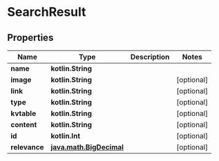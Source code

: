 
# SearchResult

## Properties
| Name | Type | Description | Notes |
| ------------ | ------------- | ------------- | ------------- |
| **name** | **kotlin.String** |  |  |
| **image** | **kotlin.String** |  |  [optional] |
| **link** | **kotlin.String** |  |  [optional] |
| **type** | **kotlin.String** |  |  [optional] |
| **kvtable** | **kotlin.String** |  |  [optional] |
| **content** | **kotlin.String** |  |  [optional] |
| **id** | **kotlin.Int** |  |  [optional] |
| **relevance** | [**java.math.BigDecimal**](java.math.BigDecimal.md) |  |  [optional] |




